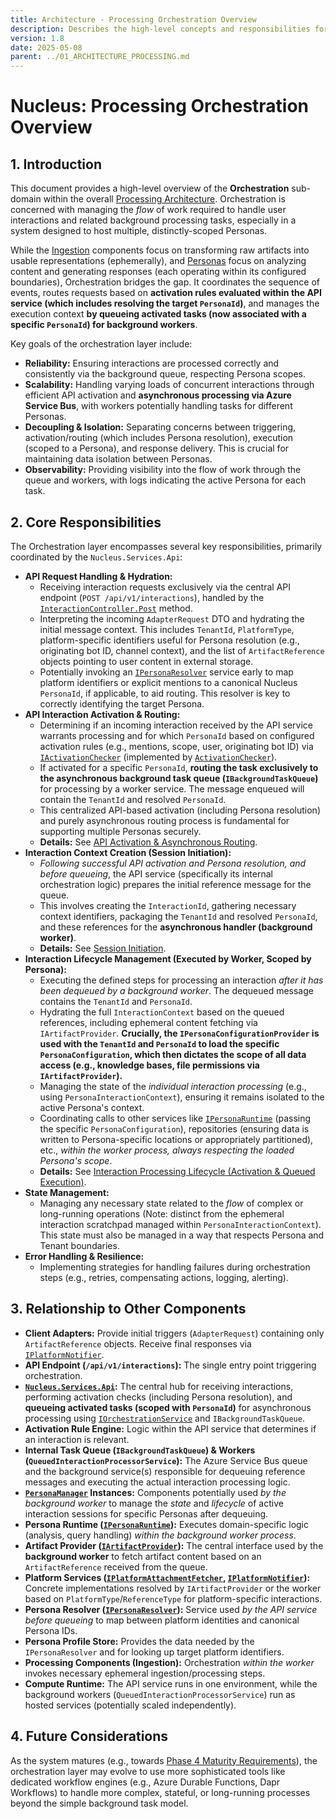 ```yaml
---
title: Architecture - Processing Orchestration Overview
description: Describes the high-level concepts and responsibilities for orchestrating the flow of user interactions within Nucleus, coordinated via the API service which performs activation checks (including Persona resolution) and routes tasks asynchronously, scoped to the resolved Persona.
version: 1.8
date: 2025-05-08
parent: ../01_ARCHITECTURE_PROCESSING.md
---
```


# Nucleus: Processing Orchestration Overview

## 1. Introduction

This document provides a high-level overview of the **Orchestration** sub-domain within the overall [Processing Architecture](../01_ARCHITECTURE_PROCESSING.md). Orchestration is concerned with managing the *flow* of work required to handle user interactions and related background processing tasks, especially in a system designed to host multiple, distinctly-scoped Personas.

While the [Ingestion](./ARCHITECTURE_PROCESSING_INGESTION.md) components focus on transforming raw artifacts into usable representations (ephemerally), and [Personas](../02_ARCHITECTURE_PERSONAS.md) focus on analyzing content and generating responses (each operating within its configured boundaries), Orchestration bridges the gap. It coordinates the sequence of events, routes requests based on **activation rules evaluated within the API service (which includes resolving the target `PersonaId`)**, and manages the execution context **by queueing activated tasks (now associated with a specific `PersonaId`) for background workers**.

Key goals of the orchestration layer include:
*   **Reliability:** Ensuring interactions are processed correctly and consistently via the background queue, respecting Persona scopes.
*   **Scalability:** Handling varying loads of concurrent interactions through efficient API activation and **asynchronous processing via Azure Service Bus**, with workers potentially handling tasks for different Personas.
*   **Decoupling & Isolation:** Separating concerns between triggering, activation/routing (which includes Persona resolution), execution (scoped to a Persona), and response delivery. This is crucial for maintaining data isolation between Personas.
*   **Observability:** Providing visibility into the flow of work through the queue and workers, with logs indicating the active Persona for each task.

## 2. Core Responsibilities

The Orchestration layer encompasses several key responsibilities, primarily coordinated by the `Nucleus.Services.Api`:

*   **API Request Handling & Hydration:**
    *   Receiving interaction requests exclusively via the central API endpoint (`POST /api/v1/interactions`), handled by the [`InteractionController.Post`](../../../src/Nucleus.Services/Nucleus.Services.Api/Controllers/InteractionController.cs) method.
    *   Interpreting the incoming `AdapterRequest` DTO and hydrating the initial message context. This includes `TenantId`, `PlatformType`, platform-specific identifiers useful for Persona resolution (e.g., originating bot ID, channel context), and the list of `ArtifactReference` objects pointing to user content in external storage.
    *   Potentially invoking an [`IPersonaResolver`](../../../src/Nucleus.Abstractions/Orchestration/IPersonaResolver.cs) service early to map platform identifiers or explicit mentions to a canonical Nucleus `PersonaId`, if applicable, to aid routing. This resolver is key to correctly identifying the target Persona.
*   **API Interaction Activation & Routing:**
    *   Determining if an incoming interaction received by the API service warrants processing and for which `PersonaId` based on configured activation rules (e.g., mentions, scope, user, originating bot ID) via [`IActivationChecker`](../../../src/Nucleus.Abstractions/Orchestration/IActivationChecker.cs) (implemented by [`ActivationChecker`](../../../src/Nucleus.Domain/Nucleus.Domain.Processing/ActivationChecker.cs)).
    *   If activated for a specific `PersonaId`, **routing the task exclusively to the asynchronous background task queue (`IBackgroundTaskQueue`)** for processing by a worker service. The message enqueued will contain the `TenantId` and resolved `PersonaId`.
    *   This centralized API-based activation (including Persona resolution) and purely asynchronous routing process is fundamental for supporting multiple Personas securely.
    *   **Details:** See [API Activation & Asynchronous Routing](./Orchestration/ARCHITECTURE_ORCHESTRATION_ROUTING.md).
*   **Interaction Context Creation (Session Initiation):**
    *   *Following successful API activation and Persona resolution, and before queueing*, the API service (specifically its internal orchestration logic) prepares the initial reference message for the queue.
    *   This involves creating the `InteractionId`, gathering necessary context identifiers, packaging the `TenantId` and resolved `PersonaId`, and these references for the **asynchronous handler (background worker)**.
    *   **Details:** See [Session Initiation](./Orchestration/ARCHITECTURE_ORCHESTRATION_SESSION_INITIATION.md).
*   **Interaction Lifecycle Management (Executed by Worker, Scoped by Persona):**
    *   Executing the defined steps for processing an interaction *after it has been dequeued by a background worker*. The dequeued message contains the `TenantId` and `PersonaId`.
    *   Hydrating the full `InteractionContext` based on the queued references, including ephemeral content fetching via `IArtifactProvider`. **Crucially, the `IPersonaConfigurationProvider` is used with the `TenantId` and `PersonaId` to load the specific `PersonaConfiguration`, which then dictates the scope of all data access (e.g., knowledge bases, file permissions via `IArtifactProvider`).**
    *   Managing the state of the *individual interaction processing* (e.g., using `PersonaInteractionContext`), ensuring it remains isolated to the active Persona's context.
    *   Coordinating calls to other services like [`IPersonaRuntime`](../../../src/Nucleus.Domain/Personas/Nucleus.Personas.Core/Interfaces/IPersonaRuntime.cs) (passing the specific `PersonaConfiguration`), repositories (ensuring data is written to Persona-specific locations or appropriately partitioned), etc., *within the worker process, always respecting the loaded Persona's scope*.
    *   **Details:** See [Interaction Processing Lifecycle (Activation & Queued Execution)](./Orchestration/ARCHITECTURE_ORCHESTRATION_INTERACTION_LIFECYCLE.md).
*   **State Management:**
    *   Managing any necessary state related to the *flow* of complex or long-running operations (Note: distinct from the ephemeral interaction scratchpad managed within `PersonaInteractionContext`). This state must also be managed in a way that respects Persona and Tenant boundaries.
*   **Error Handling & Resilience:**
    *   Implementing strategies for handling failures during orchestration steps (e.g., retries, compensating actions, logging, alerting).

## 3. Relationship to Other Components

*   **Client Adapters:** Provide initial triggers (`AdapterRequest`) containing only `ArtifactReference` objects. Receive final responses via [`IPlatformNotifier`](../../../src/Nucleus.Abstractions/Adapters/IPlatformNotifier.cs).
*   **API Endpoint (`/api/v1/interactions`):** The single entry point triggering orchestration.
*   **[`Nucleus.Services.Api`](../../../src/Nucleus.Services/Nucleus.Services.Api):** The central hub for receiving interactions, performing activation checks (including Persona resolution), and **queueing activated tasks (scoped with `PersonaId`)** for asynchronous processing using [`IOrchestrationService`](../../../src/Nucleus.Abstractions/Orchestration/IOrchestrationService.cs) and `IBackgroundTaskQueue`.
*   **Activation Rule Engine:** Logic within the API service that determines if an interaction is relevant.
*   **Internal Task Queue (`IBackgroundTaskQueue`) & Workers (`QueuedInteractionProcessorService`):** The Azure Service Bus queue and the background service(s) responsible for dequeuing reference messages and executing the actual interaction processing logic.
*   **[`PersonaManager`](../../../src/Nucleus.Domain/Nucleus.Domain.Processing/PersonaManager.cs) Instances:** Components potentially used *by the background worker* to manage the *state* and *lifecycle* of active interaction sessions for specific Personas after dequeuing.
*   **Persona Runtime ([`IPersonaRuntime`](../../../src/Nucleus.Domain/Personas/Nucleus.Personas.Core/Interfaces/IPersonaRuntime.cs)):** Executes domain-specific logic (analysis, query handling) *within the background worker process*.
*   **Artifact Provider ([`IArtifactProvider`](../../../src/Nucleus.Abstractions/IArtifactProvider.cs)):** The central interface used by the **background worker** to fetch artifact content based on an `ArtifactReference` received from the queue.
*   **Platform Services ([`IPlatformAttachmentFetcher`](../../../src/Nucleus.Abstractions/Adapters/IPlatformAttachmentFetcher.cs), [`IPlatformNotifier`](../../../src/Nucleus.Abstractions/Adapters/IPlatformNotifier.cs)):** Concrete implementations resolved by `IArtifactProvider` or the worker based on `PlatformType`/`ReferenceType` for platform-specific interactions.
*   **Persona Resolver ([`IPersonaResolver`](../../../src/Nucleus.Abstractions/Orchestration/IPersonaResolver.cs)):** Service used *by the API service before queueing* to map between platform identities and canonical Persona IDs.
*   **Persona Profile Store:** Provides the data needed by the `IPersonaResolver` and for looking up target platform identifiers.
*   **Processing Components (Ingestion):** Orchestration *within the worker* invokes necessary ephemeral ingestion/processing steps.
*   **Compute Runtime:** The API service runs in one environment, while the background workers (`QueuedInteractionProcessorService`) run as hosted services (potentially scaled independently).

## 4. Future Considerations

As the system matures (e.g., towards [Phase 4 Maturity Requirements](../../Requirements/04_REQUIREMENTS_PHASE4_MATURITY.md#32-workflow-orchestration)), the orchestration layer may evolve to use more sophisticated tools like dedicated workflow engines (e.g., Azure Durable Functions, Dapr Workflows) to handle more complex, stateful, or long-running processes beyond the simple background task model.
